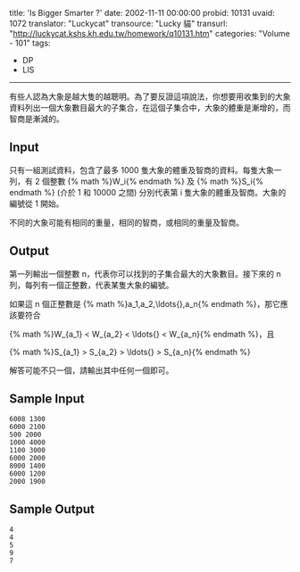 title: 'Is Bigger Smarter ?'
date: 2002-11-11 00:00:00
probid: 10131
uvaid: 1072
translator: "Luckycat"
transource: "Lucky 貓"
transurl: "http://luckycat.kshs.kh.edu.tw/homework/q10131.htm"
categories: "Volume - 101"
tags:
- DP
- LIS
---

有些人認為大象是越大隻的越聰明。為了要反證這項說法，你想要用收集到的大象資料列出一個大象數目最大的子集合，在這個子集合中，大象的體重是漸增的，而智商是漸減的。

## Input ##

只有一組測試資料，包含了最多 1000 隻大象的體重及智商的資料。每隻大象一列，有 2 個整數 {% math %}W_i{% endmath %} 及 {% math %}S_i{% endmath %} (介於 1 和 10000 之間) 分別代表第 i 隻大象的體重及智商。大象的編號從 1 開始。

不同的大象可能有相同的重量，相同的智商，或相同的重量及智商。

## Output ##

第一列輸出一個整數 n，代表你可以找到的子集合最大的大象數目。接下來的 n 列，每列有一個正整數，代表某隻大象的編號。

如果這 n 個正整數是 {% math %}a_1,a_2,\ldots{},a_n{% endmath %}，那它應該要符合

{% math %}W_{a_1} < W_{a_2} < \ldots{} < W_{a_n}{% endmath %}，且

{% math %}S_{a_1} > S_{a_2} > \ldots{} > S_{a_n}{% endmath %}

解答可能不只一個，請輸出其中任何一個即可。

## Sample Input ##

	6008 1300
	6000 2100
	500 2000
	1000 4000
	1100 3000
	6000 2000
	8000 1400
	6000 1200
	2000 1900

## Sample Output ##

	4
	4
	5
	9
	7